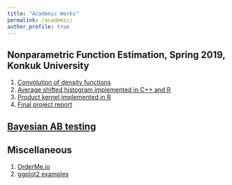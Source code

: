 ```yaml
---
title: "Academic Works"
permalink: /academic/
author_profile: true
---
```

## Nonparametric Function Estimation, Spring 2019, Konkuk University
1. <a href='https://jaehochang92.github.io/_pages/academic/convolution.html' target='_blank'>Convolution of density functions</a>
2. <a href='ash' target='_blank'>Average shifted histogram implemented in C++ and R</a>
3. <a href='https://cjhsfl.shinyapps.io/ProductKernel' target='_blank'>Product kernel implemented in R</a>
4. <a href='https://jaehochang92.github.io/_pages/academic/nfefinal.html' target='_blank'>Final project report</a>

## <a href='https://jaehochang92.github.io/_pages/academic/bayesab.html' target='_blank'> Bayesian AB testing</a>

## Miscellaneous
1. <a href="https://cjhsfl.shinyapps.io/OrderMe" target='_blank'>OrderMe.io</a>
2. <a href="https://jaehochang92.github.io/_pages/academic/gg.html" target='_blank'>ggplot2 examples</a>